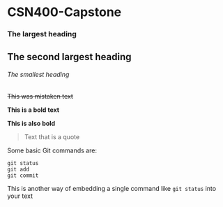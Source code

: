 # CSN400-Capstone

### The largest heading
## The second largest heading
###### The smallest heading


~~This was mistaken text~~

**This is a bold text**

__This is also bold__

> Text that is a quote

Some basic Git commands are:
```
git status
git add
git commit
```

This is another way of embedding a single command like `git status` into your text
